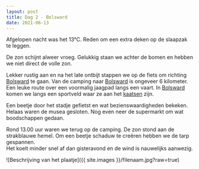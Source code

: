 ```yaml
---
layout: post
title: Dag 2 - Bolsward
date: 2021-06-13
---
```

Afgelopen nacht was het 13°C. Reden om een extra deken op de slaapzak te leggen.  

De zon schijnt alweer vroeg. Gelukkig staan we achter de bomen en hebben we niet direct de volle zon.  

Lekker rustig aan en na het late ontbijt stappen we op de fiets om richting [Bolsward](https://nl.wikipedia.org/wiki/Bolsward) te gaan. Van de camping naar [Bolsward](https://nl.wikipedia.org/wiki/Bolsward) is ongeveer 6 kilometer. Een leuke route over een voormalig jaagpad langs een vaart. In [Bolsward](https://nl.wikipedia.org/wiki/Bolsward) komen we langs een sportveld waar ze aan het [kaatsen](https://nl.wikipedia.org/wiki/Kaatsen) zijn.

Een beetje door het stadje gefietst en wat bezienswaardigheden bekeken. Helaas waren de musea gesloten. Nog even neer de supermarkt om wat boodschappen gedaan.

Rond 13.00 uur waren we terug op de camping.
De zon stond aan de strakblauwe hemel. Om een beetje schaduw te creëren hebben we de tarp gespannen.  
Het koelt minder snel af dan gisteravond en de wind is nauwelijks aanwezig.


![Beschrijving van het plaatje]({{ site.images }}/filenaam.jpg?raw=true)
